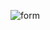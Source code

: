 
![form](https://user-images.githubusercontent.com/109297627/200043198-a5ecf90c-d634-4231-9a0d-96db3617272e.PNG)
